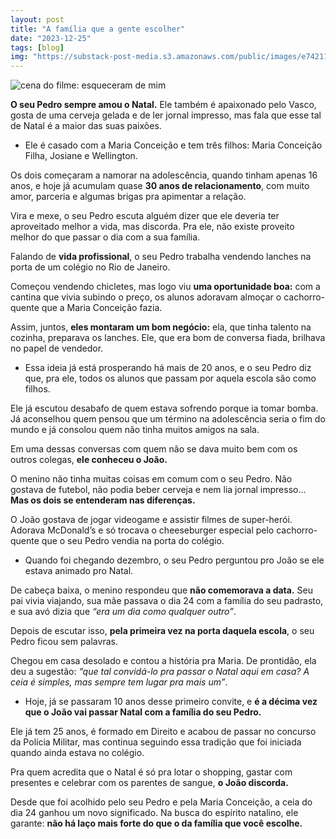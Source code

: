 ```yaml
---
layout: post
title: "A família que a gente escolher"
date: "2023-12-25"
tags: [blog]
img: "https://substack-post-media.s3.amazonaws.com/public/images/e74211d0-9006-4358-9c64-c61c5af99165_640x421.jpeg"
---
```


![cena do filme: esqueceram de mim](https://substack-post-media.s3.amazonaws.com/public/images/e74211d0-9006-4358-9c64-c61c5af99165_640x421.jpeg)

**O seu Pedro sempre amou o Natal.** Ele também é apaixonado pelo Vasco, gosta de uma cerveja gelada e de ler jornal impresso, mas fala que esse tal de Natal é a maior das suas paixões.

-   Ele é casado com a Maria Conceição e tem três filhos: Maria Conceição Filha, Josiane e Wellington.
    

Os dois começaram a namorar na adolescência, quando tinham apenas 16 anos, e hoje já acumulam quase  **30 anos de relacionamento**, com muito amor, parceria e algumas brigas pra apimentar a relação.

Vira e mexe, o seu Pedro escuta alguém dizer que ele deveria ter aproveitado melhor a vida, mas discorda. Pra ele, não existe proveito melhor do que passar o dia com a sua família.

Falando de  **vida profissional**, o seu Pedro trabalha vendendo lanches na porta de um colégio no Rio de Janeiro.

Começou vendendo chicletes, mas logo viu **uma oportunidade boa:** com a cantina que vivia subindo o preço, os alunos adoravam almoçar o cachorro-quente que a Maria Conceição fazia.

Assim, juntos, **eles montaram um bom negócio:**  ela, que tinha talento na cozinha, preparava os lanches. Ele, que era bom de conversa fiada, brilhava no papel de vendedor.

-   Essa ideia já está prosperando há mais de 20 anos, e o seu Pedro diz que, pra ele, todos os alunos que passam por aquela escola são como filhos.
    

Ele já escutou desabafo de quem estava sofrendo porque ia tomar bomba. Já aconselhou quem pensou que um término na adolescência seria o fim do mundo e já consolou quem não tinha muitos amigos na sala.

Em uma dessas conversas com quem não se dava muito bem com os outros colegas,  **ele conheceu o João.**

O menino não tinha muitas coisas em comum com o seu Pedro. Não gostava de futebol, não podia beber cerveja e nem lia jornal impresso… **Mas os dois se entenderam nas diferenças.**

O João gostava de jogar videogame e assistir filmes de super-herói. Adorava McDonald’s e só trocava o cheeseburger especial pelo cachorro-quente que o seu Pedro vendia na porta do colégio.

-   Quando foi chegando dezembro, o seu Pedro perguntou pro João se ele estava animado pro Natal.
    

De cabeça baixa, o menino respondeu que  **não comemorava a data.** Seu pai vivia viajando, sua mãe passava o dia 24 com a família do seu padrasto, e sua avó dizia que  _“era um dia como qualquer outro”_.

Depois de escutar isso,  **pela primeira vez na porta daquela escola**, o seu Pedro ficou sem palavras.

Chegou em casa desolado e contou a história pra Maria. De prontidão, ela deu a sugestão:  _“que tal convidá-lo pra passar o Natal aqui em casa? A ceia é simples, mas sempre tem lugar pra mais um”_.

-   Hoje, já se passaram 10 anos desse primeiro convite, e  **é a décima vez que o João vai passar Natal com a família do seu Pedro.**
    

Ele já tem 25 anos, é formado em Direito e acabou de passar no concurso da Polícia Militar, mas continua seguindo essa tradição que foi iniciada quando ainda estava no colégio.

Pra quem acredita que o Natal é só pra lotar o shopping, gastar com presentes e celebrar com os parentes de sangue,  **o João discorda.**

Desde que foi acolhido pelo seu Pedro e pela Maria Conceição, a ceia do dia 24 ganhou um novo significado. Na busca do espírito natalino, ele garante:  **não há laço mais forte do que o da família que você escolhe.**
